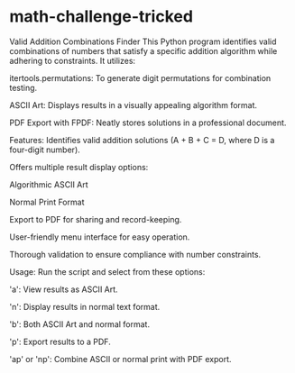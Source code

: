 # math-challenge-tricked
Valid Addition Combinations Finder
This Python program identifies valid combinations of numbers that satisfy a specific addition algorithm while adhering to constraints. It utilizes:

itertools.permutations: To generate digit permutations for combination testing.

ASCII Art: Displays results in a visually appealing algorithm format.

PDF Export with FPDF: Neatly stores solutions in a professional document.

Features:
Identifies valid addition solutions (A + B + C = D, where D is a four-digit number).

Offers multiple result display options:

Algorithmic ASCII Art

Normal Print Format

Export to PDF for sharing and record-keeping.

User-friendly menu interface for easy operation.

Thorough validation to ensure compliance with number constraints.

Usage:
Run the script and select from these options:

'a': View results as ASCII Art.

'n': Display results in normal text format.

'b': Both ASCII Art and normal format.

'p': Export results to a PDF.

'ap' or 'np': Combine ASCII or normal print with PDF export.
